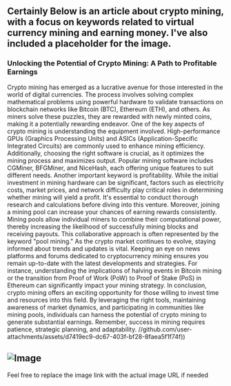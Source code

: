Certainly Below is an article about crypto mining, with a focus on keywords related to virtual currency mining and earning money. I've also included a placeholder for the image.
---
### Unlocking the Potential of Crypto Mining: A Path to Profitable Earnings
Crypto mining has emerged as a lucrative avenue for those interested in the world of digital currencies. The process involves solving complex mathematical problems using powerful hardware to validate transactions on blockchain networks like Bitcoin (BTC), Ethereum (ETH), and others. As miners solve these puzzles, they are rewarded with newly minted coins, making it a potentially rewarding endeavor.
One of the key aspects of crypto mining is understanding the equipment involved. High-performance GPUs (Graphics Processing Units) and ASICs (Application-Specific Integrated Circuits) are commonly used to enhance mining efficiency. Additionally, choosing the right software is crucial, as it optimizes the mining process and maximizes output. Popular mining software includes CGMiner, BFGMiner, and NiceHash, each offering unique features to suit different needs.
Another important keyword is profitability. While the initial investment in mining hardware can be significant, factors such as electricity costs, market prices, and network difficulty play critical roles in determining whether mining will yield a profit. It's essential to conduct thorough research and calculations before diving into this venture.
Moreover, joining a mining pool can increase your chances of earning rewards consistently. Mining pools allow individual miners to combine their computational power, thereby increasing the likelihood of successfully mining blocks and receiving payouts. This collaborative approach is often represented by the keyword "pool mining."
As the crypto market continues to evolve, staying informed about trends and updates is vital. Keeping an eye on news platforms and forums dedicated to cryptocurrency mining ensures you remain up-to-date with the latest developments and strategies. For instance, understanding the implications of halving events in Bitcoin mining or the transition from Proof of Work (PoW) to Proof of Stake (PoS) in Ethereum can significantly impact your mining strategy.
In conclusion, crypto mining offers an exciting opportunity for those willing to invest time and resources into this field. By leveraging the right tools, maintaining awareness of market dynamics, and participating in communities like mining pools, individuals can harness the potential of crypto mining to generate substantial earnings. Remember, success in mining requires patience, strategic planning, and adaptability.
 //github.com/user-attachments/assets/d7419ec9-dc67-403f-bf28-8faea5f1f74f))

![Image](https://github.com/user-attachments/assets/4a25d116-2220-4385-b08e-f287af8fcbc4)
--- 
Feel free to replace the image link with the actual image URL if needed
